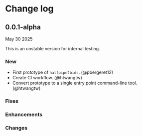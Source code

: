 # Change log

<!-- Copy paste the following during the post release
## x.y.z+1.dev

**Released MONTH YEAR**

### New

### Fixes

### Enhancements

### Changes
-->

## 0.0.1-alpha

May 30 2025

This is an unstable version for internal testing.

### New

- First prototype of `halfpipe2bids`. (@pbergeret12)
- Create CI workflow. (@htwangtw)
- Convert prototype to a single entry point command-line tool. (@htwangtw)

### Fixes

### Enhancements

### Changes